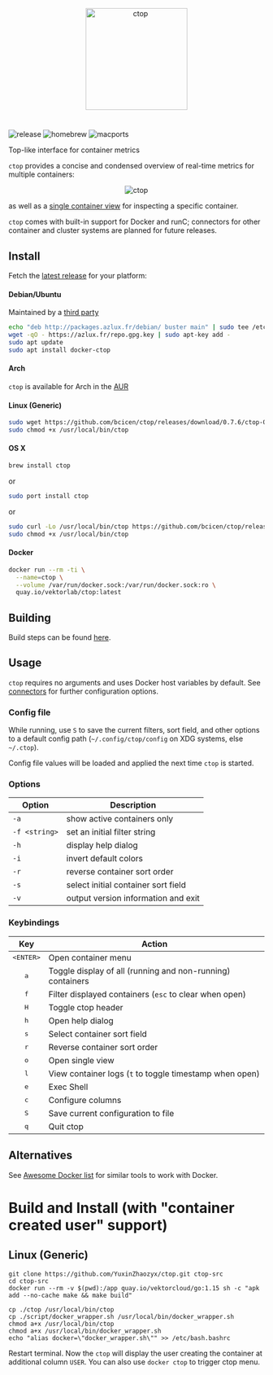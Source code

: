 <p align="center"><img width="200px" src="/_docs/img/logo.png" alt="ctop"/></p>

#

![release][release] ![homebrew][homebrew] ![macports][macports]

Top-like interface for container metrics

`ctop` provides a concise and condensed overview of real-time metrics for multiple containers:
<p align="center"><img src="_docs/img/grid.gif" alt="ctop"/></p>

as well as a [single container view][single_view] for inspecting a specific container.

`ctop` comes with built-in support for Docker and runC; connectors for other container and cluster systems are planned for future releases.

## Install

Fetch the [latest release](https://github.com/bcicen/ctop/releases) for your platform:

#### Debian/Ubuntu

Maintained by a [third party](https://packages.azlux.fr/)
```bash
echo "deb http://packages.azlux.fr/debian/ buster main" | sudo tee /etc/apt/sources.list.d/azlux.list
wget -qO - https://azlux.fr/repo.gpg.key | sudo apt-key add -
sudo apt update
sudo apt install docker-ctop
```

#### Arch

`ctop` is available for Arch in the [AUR](https://aur.archlinux.org/packages/ctop-bin/)

#### Linux (Generic)

```bash
sudo wget https://github.com/bcicen/ctop/releases/download/0.7.6/ctop-0.7.6-linux-amd64 -O /usr/local/bin/ctop
sudo chmod +x /usr/local/bin/ctop
```

#### OS X

```bash
brew install ctop
```
or
```bash
sudo port install ctop
```
or
```bash
sudo curl -Lo /usr/local/bin/ctop https://github.com/bcicen/ctop/releases/download/0.7.6/ctop-0.7.6-darwin-amd64
sudo chmod +x /usr/local/bin/ctop
```

#### Docker

```bash
docker run --rm -ti \
  --name=ctop \
  --volume /var/run/docker.sock:/var/run/docker.sock:ro \
  quay.io/vektorlab/ctop:latest
```

## Building

Build steps can be found [here][build].

## Usage

`ctop` requires no arguments and uses Docker host variables by default. See [connectors][connectors] for further configuration options.

### Config file

While running, use `S` to save the current filters, sort field, and other options to a default config path (`~/.config/ctop/config` on XDG systems, else `~/.ctop`).

Config file values will be loaded and applied the next time `ctop` is started.

### Options

Option | Description
--- | ---
`-a`	| show active containers only
`-f <string>` | set an initial filter string
`-h`	| display help dialog
`-i`  | invert default colors
`-r`	| reverse container sort order
`-s`  | select initial container sort field
`-v`	| output version information and exit

### Keybindings

|           Key            | Action                                                     |
| :----------------------: | ---------------------------------------------------------- |
| <kbd>&lt;ENTER&gt;</kbd> | Open container menu                                        |
|       <kbd>a</kbd>       | Toggle display of all (running and non-running) containers |
|       <kbd>f</kbd>       | Filter displayed containers (`esc` to clear when open)     |
|       <kbd>H</kbd>       | Toggle ctop header                                         |
|       <kbd>h</kbd>       | Open help dialog                                           |
|       <kbd>s</kbd>       | Select container sort field                                |
|       <kbd>r</kbd>       | Reverse container sort order                               |
|       <kbd>o</kbd>       | Open single view                                           |
|       <kbd>l</kbd>       | View container logs (`t` to toggle timestamp when open)    |
|       <kbd>e</kbd>       | Exec Shell                                                 |
|       <kbd>c</kbd>       | Configure columns                                          |
|       <kbd>S</kbd>       | Save current configuration to file                         |
|       <kbd>q</kbd>       | Quit ctop                                                  |

[build]: _docs/build.md
[connectors]: _docs/connectors.md
[single_view]: _docs/single.md
[release]: https://img.shields.io/github/release/bcicen/ctop.svg "ctop"
[homebrew]: https://img.shields.io/homebrew/v/ctop.svg "ctop"
[macports]: https://repology.org/badge/version-for-repo/macports/ctop.svg?header=macports "ctop"

## Alternatives

See [Awesome Docker list](https://github.com/veggiemonk/awesome-docker/blob/master/README.md#terminal) for similar tools to work with Docker.


# Build and Install (with "container created user" support)

## Linux (Generic)

```shell
git clone https://github.com/YuxinZhaozyx/ctop.git ctop-src
cd ctop-src
docker run --rm -v $(pwd):/app quay.io/vektorcloud/go:1.15 sh -c "apk add --no-cache make && make build"

cp ./ctop /usr/local/bin/ctop
cp ./script/docker_wrapper.sh /usr/local/bin/docker_wrapper.sh
chmod a+x /usr/local/bin/ctop
chmod a+x /usr/local/bin/docker_wrapper.sh
echo "alias docker=\"docker_wrapper.sh\"" >> /etc/bash.bashrc
```

Restart terminal. Now the `ctop` will display the user creating the container at additional column `USER`. You can also use `docker ctop` to trigger ctop menu.

